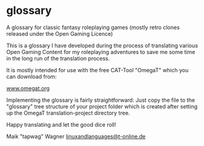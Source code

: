 # glossary
A glossary for classic fantasy roleplaying games (mostly retro clones released under the Open Gaming Licence)

This is a glossary I have developed during the process of translating various 
Open Gaming Content for my roleplaying adventures to save me some time in
the long run of the translation process.

It is mostly intended for use with the free CAT-Tool "OmegaT" which you can
download from:

www.omegat.org

Implementing the glossary is fairly straightforward: Just copy the file to the
"glossary" tree structure of your project folder which is created after setting up 
the OmegaT translation-project directory tree.

Happy translating and let the good dice roll!



Maik "tapwag" Wagner
linuxandlanguages@t-online.de
